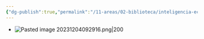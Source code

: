 ```yaml
---
{"dg-publish":true,"permalink":"/11-areas/02-biblioteca/inteligencia-ecologica/","noteIcon":""}
---
```


- ![Pasted image 20231204092916.png|200](/img/user/02%20Image/Pasted%20image%2020231204092916.png)